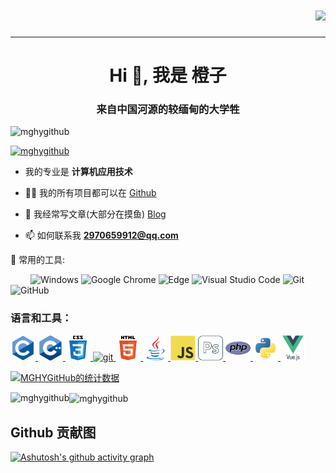 <h1 align="right">
  <a href="https://mghy.top//">
    <img src="https://readme-typing-svg.herokuapp.com?color=%2336BCF7&lines=摸鱼不是偷懒,是为了保持心态平衡.;console.log(%22Hello%EF%BC%8CLittle🤪%22)">
  </a>
</h1>

---

<h1 align="center">Hi 👋, 我是 橙子</h1>
<h3 align="center">来自中国河源的较缅甸的大学牲</h3>

<p align="left"> <img src="https://komarev.com/ghpvc/?username=mghygithub&label=Profile%20views&color=0e75b6&style=flat" alt="mghygithub" /> </p>

<p align="left"> <a href="https://github.com/ryo-ma/github-profile-trophy"><img src="https://github-profile-trophy.vercel.app/?username=mghygithub" alt="mghygithub" /></a> </p>

- 我的专业是 **计算机应用技术**

- 👨‍💻 我的所有项目都可以在 [Github](https://github.com/MGHYGitHub)

- 📝 我经常写文章(大部分在摸鱼) [Blog](https://mghy.top/)

- 📫 如何联系我 **2970659912@qq.com**

🧰 常用的工具:

&emsp;&emsp;
![Windows](https://img.shields.io/badge/Windows-0078D6?style=flat-square&logo=windows&logoColor=white)
![Google Chrome](https://img.shields.io/badge/Chrome-4285F4?style=flat-square&logo=GoogleChrome&logoColor=white)
![Edge](https://img.shields.io/badge/Edge-0078D7?style=flat-square&logo=Microsoft-edge&logoColor=white)
![Visual Studio Code](https://img.shields.io/badge/-Visual%20Studio%20Code-007ACC?style=flat-square&logo=Visual%20Studio%20Code&logoColor=fff)
![Git](https://img.shields.io/badge/-Git-FCC624?style=flat-square&logo=git)
![GitHub](https://img.shields.io/badge/-GitHub-pink?style=flat-square&logo=github)


<h3 align="left">语言和工具：</h3>
<p align="left"> <a href="https://www.cprogramming.com/" target="_blank" rel="noreferrer"> <img src="https://raw.githubusercontent.com/devicons/devicon/master/icons/c/c-original.svg" alt="c" width="40" height="40"/> </a> <a href="https://www.w3schools.com/cpp/" target="_blank" rel="noreferrer"> <img src="https://raw.githubusercontent.com/devicons/devicon/master/icons/cplusplus/cplusplus-original.svg" alt="cplusplus" width="40" height="40"/> </a> <a href="https://www.w3schools.com/css/" target="_blank" rel="noreferrer"> <img src="https://raw.githubusercontent.com/devicons/devicon/master/icons/css3/css3-original-wordmark.svg" alt="css3" width="40" height="40"/> </a> <a href="https://git-scm.com/" target="_blank" rel="noreferrer"> <img src="https://www.vectorlogo.zone/logos/git-scm/git-scm-icon.svg" alt="git" width="40" height="40"/> </a> <a href="https://www.w3.org/html/" target="_blank" rel="noreferrer"> <img src="https://raw.githubusercontent.com/devicons/devicon/master/icons/html5/html5-original-wordmark.svg" alt="html5" width="40" height="40"/> </a> <a href="https://www.java.com" target="_blank" rel="noreferrer"> <img src="https://raw.githubusercontent.com/devicons/devicon/master/icons/java/java-original.svg" alt="java" width="40" height="40"/> </a> <a href="https://developer.mozilla.org/en-US/docs/Web/JavaScript" target="_blank" rel="noreferrer"> <img src="https://raw.githubusercontent.com/devicons/devicon/master/icons/javascript/javascript-original.svg" alt="javascript" width="40" height="40"/> </a> <a href="https://www.photoshop.com/en" target="_blank" rel="noreferrer"> <img src="https://raw.githubusercontent.com/devicons/devicon/master/icons/photoshop/photoshop-line.svg" alt="photoshop" width="40" height="40"/> </a> <a href="https://www.php.net" target="_blank" rel="noreferrer"> <img src="https://raw.githubusercontent.com/devicons/devicon/master/icons/php/php-original.svg" alt="php" width="40" height="40"/> </a> <a href="https://www.python.org" target="_blank" rel="noreferrer"> <img src="https://raw.githubusercontent.com/devicons/devicon/master/icons/python/python-original.svg" alt="python" width="40" height="40"/> </a> <a href="https://vuejs.org/" target="_blank" rel="noreferrer"> <img src="https://raw.githubusercontent.com/devicons/devicon/master/icons/vuejs/vuejs-original-wordmark.svg" alt="vuejs" width="40" height="40"/> </a> </p>

[![MGHYGitHub的统计数据](https://github-readme-stats.vercel.app/api?username=MGHYGitHub&show_icons=true&theme=transparent)](https://github.com/anuraghazra/github-readme-stats)

<p><img align="left" src="https://github-readme-stats.vercel.app/api/top-langs?username=mghygithub&show_icons=true&locale=en&layout=compact&theme=transparent" alt="mghygithub" /></p>

<p><img align="center" src="https://github-readme-streak-stats.herokuapp.com/?user=mghygithub&" alt="mghygithub" /></p>

## Github 贡献图
[![Ashutosh's github activity graph](https://github-readme-activity-graph.vercel.app/graph?username=MGHYGitHub&theme=react)](https://github.com/ashutosh00710/github-readme-activity-graph)

